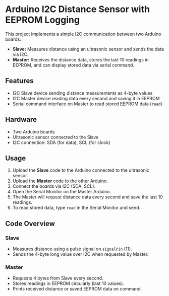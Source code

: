 # Arduino I2C Distance Sensor with EEPROM Logging

This project implements a simple I2C communication between two Arduino boards:  
- **Slave:** Measures distance using an ultrasonic sensor and sends the data via I2C.  
- **Master:** Receives the distance data, stores the last 10 readings in EEPROM, and can display stored data via serial command.

## Features

- I2C Slave device sending distance measurements as 4-byte values  
- I2C Master device reading data every second and saving it in EEPROM  
- Serial command interface on Master to read stored EEPROM data (`read`)  

## Hardware

- Two Arduino boards
- Ultrasonic sensor connected to the Slave 
- I2C connection: SDA (for data), SCL (for clock)

## Usage

1. Upload the **Slave** code to the Arduino connected to the ultrasonic sensor.  
2. Upload the **Master** code to the other Arduino.  
3. Connect the boards via I2C (SDA, SCL).  
4. Open the Serial Monitor on the Master Arduino.  
5. The Master will request distance data every second and save the last 10 readings.  
6. To read stored data, type `read` in the Serial Monitor and send.

## Code Overview

### Slave

- Measures distance using a pulse signal on `signalPin` (11).  
- Sends the 4-byte long value over I2C when requested by Master.

### Master

- Requests 4 bytes from Slave every second.  
- Stores readings in EEPROM circularly (last 10 values).  
- Prints received distance or saved EEPROM data on command.
